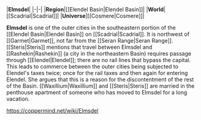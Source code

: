 |**Elmsdel**|
|-|-|
|**Region**|[[Elendel Basin\|Elendel Basin]]|
|**World**|[[Scadrial\|Scadrial]]|
|**Universe**|[[Cosmere\|Cosmere]]|

**Elmsdel** is one of the outer cities in the southeastern portion of the [[Elendel Basin\|Elendel Basin]] on [[Scadrial\|Scadrial]]. It is northwest of [[Garmet\|Garmet]], not far from the [[Seran Range\|Seran Range]].
[[Steris\|Steris]] mentions that travel between Elmsdel and [[Rashekin\|Rashekin]] (a city in the northeastern Basin) requires passage through [[Elendel\|Elendel]]; there are no rail lines that bypass the capital. This leads to commerce between the outer cities being subjected to Elendel's taxes twice; once for the rail taxes and then again for entering Elendel. She argues that this is a reason for the discontentment of the rest of the Basin.
[[Waxillium\|Waxillium]] and [[Steris\|Steris]] are married in the penthouse apartment of someone who has moved to Elmsdel for a long vacation.



https://coppermind.net/wiki/Elmsdel